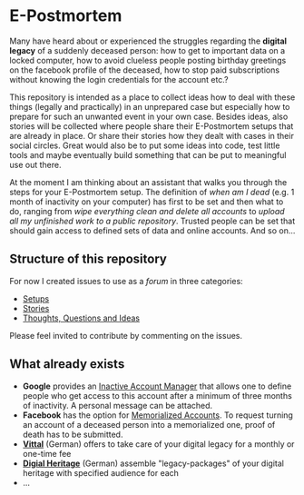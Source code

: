 # E-Postmortem

Many have heard about or experienced the struggles regarding the **digital legacy** of a suddenly deceased person: how to get to important data on a locked computer, how to avoid clueless people posting birthday greetings on the facebook profile of the deceased, how to stop paid subscriptions without knowing the login credentials for the account etc.?

This repository is intended as a place to collect ideas how to deal with these things (legally and practically) in an unprepared case but especially how to prepare for such an unwanted event in your own case. Besides ideas, also stories will be collected where people share their E-Postmortem setups that are already in place. Or share their stories how they dealt with cases in their social circles. Great would also be to put some ideas into code, test little tools and maybe eventually build something that can be put to meaningful use out there. 

At the moment I am thinking about an assistant that walks you through the steps for your E-Postmortem setup. The definition of *when am I dead* (e.g. 1 month of inactivity on your computer) has first to be set and then what to do, ranging from *wipe everything clean and delete all accounts* to *upload all my unfinished work to a public repository*. Trusted people can be set that should gain access to defined sets of data and online accounts. And so on...

## Structure of this repository

For now I created issues to use as a *forum* in three categories:
- [Setups](https://github.com/benjaminaaron/e-postmortem/issues/1)
- [Stories](https://github.com/benjaminaaron/e-postmortem/issues/2)
- [Thoughts, Questions and Ideas](https://github.com/benjaminaaron/e-postmortem/issues/3)

Please feel invited to contribute by commenting on the issues.

## What already exists
- **Google** provides an [Inactive Account Manager](https://www.google.com/settings/account/inactive) that allows one to define people who get access to this account after a minimum of three months of inactivity. A personal message can be attached.
- **Facebook** has the option for [Memorialized Accounts](https://www.facebook.com/help/103897939701143). To request turning an account of a deceased person into a memorialized one, proof of death has to be submitted. 
- **[Vittal](http://www.vittal.de/)** (German) offers to take care of your digital legacy for a monthly or one-time fee
- **[Digial Heritage](https://digital-heritage.com/)** (German) assemble "legacy-packages" of your digital heritage with specified audience for each
- ...
